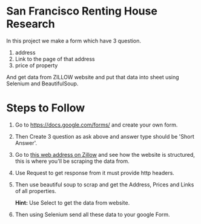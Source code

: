 # San Francisco Renting House Research
In this project we make a form which have 3 question.
1. address
2. Link to the page of that address
3. price of property

And get data from ZILLOW website and put that data into sheet using Selenium and BeautifulSoup.

# Steps to Follow
1. Go to https://docs.google.com/forms/ and create your own form.
2. Then Create 3 question as ask above and answer type should be 'Short Answer'.
3. Go to [this web address on Zillow](https://www.zillow.com/homes/for_rent/1-_beds/?searchQueryState=%7B%22pagination%22%3A%7B%7D%2C%22mapBounds%22%3A%7B%22west%22%3A-122.53941573095703%2C%22east%22%3A-122.32792891455078%2C%22south%22%3A37.68487039303953%2C%22north%22%3A37.83686652896213%7D%2C%22isMapVisible%22%3Atrue%2C%22filterState%22%3A%7B%22price%22%3A%7B%22max%22%3A872627%7D%2C%22beds%22%3A%7B%22min%22%3A1%7D%2C%22fore%22%3A%7B%22value%22%3Afalse%7D%2C%22mp%22%3A%7B%22max%22%3A3000%7D%2C%22auc%22%3A%7B%22value%22%3Afalse%7D%2C%22nc%22%3A%7B%22value%22%3Afalse%7D%2C%22fr%22%3A%7B%22value%22%3Atrue%7D%2C%22fsbo%22%3A%7B%22value%22%3Afalse%7D%2C%22cmsn%22%3A%7B%22value%22%3Afalse%7D%2C%22fsba%22%3A%7B%22value%22%3Afalse%7D%7D%2C%22isListVisible%22%3Atrue%2C%22mapZoom%22%3A12%7D) and see how the website is structured, this is where you'll be scraping the data from.
4. Use Request to get response from it must provide http headers.
5. Then use beautiful soup to scrap and get the Address, Prices and Links of all properties.

    **Hint:** Use Select to get the data from website. 
6. Then using Selenium send all these data to your google Form.
